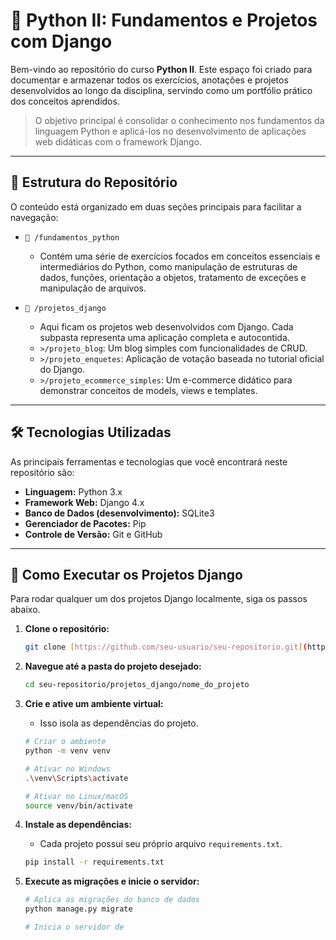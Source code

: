 # 🐍 Python II: Fundamentos e Projetos com Django

Bem-vindo ao repositório do curso **Python II**. Este espaço foi criado para documentar e armazenar todos os exercícios, anotações e projetos desenvolvidos ao longo da disciplina, servindo como um portfólio prático dos conceitos aprendidos.

> O objetivo principal é consolidar o conhecimento nos fundamentos da linguagem Python e aplicá-los no desenvolvimento de aplicações web didáticas com o framework Django.

---

## 📂 Estrutura do Repositório

O conteúdo está organizado em duas seções principais para facilitar a navegação:

* `📁 /fundamentos_python`
    * Contém uma série de exercícios focados em conceitos essenciais e intermediários do Python, como manipulação de estruturas de dados, funções, orientação a objetos, tratamento de exceções e manipulação de arquivos.

* `📁 /projetos_django`
    * Aqui ficam os projetos web desenvolvidos com Django. Cada subpasta representa uma aplicação completa e autocontida.
    * `>/projeto_blog`: Um blog simples com funcionalidades de CRUD.
    * `>/projeto_enquetes`: Aplicação de votação baseada no tutorial oficial do Django.
    * `>/projeto_ecommerce_simples`: Um e-commerce didático para demonstrar conceitos de models, views e templates.

---

## 🛠️ Tecnologias Utilizadas

As principais ferramentas e tecnologias que você encontrará neste repositório são:

* **Linguagem:** Python 3.x
* **Framework Web:** Django 4.x
* **Banco de Dados (desenvolvimento):** SQLite3
* **Gerenciador de Pacotes:** Pip
* **Controle de Versão:** Git e GitHub

---

## 🚀 Como Executar os Projetos Django

Para rodar qualquer um dos projetos Django localmente, siga os passos abaixo.

1.  **Clone o repositório:**
    ```bash
    git clone [https://github.com/seu-usuario/seu-repositorio.git](https://github.com/seu-usuario/seu-repositorio.git)
    ```

2.  **Navegue até a pasta do projeto desejado:**
    ```bash
    cd seu-repositorio/projetos_django/nome_do_projeto
    ```

3.  **Crie e ative um ambiente virtual:**
    * Isso isola as dependências do projeto.
    ```bash
    # Criar o ambiente
    python -m venv venv

    # Ativar no Windows
    .\venv\Scripts\activate

    # Ativar no Linux/macOS
    source venv/bin/activate
    ```

4.  **Instale as dependências:**
    * Cada projeto possui seu próprio arquivo `requirements.txt`.
    ```bash
    pip install -r requirements.txt
    ```

5.  **Execute as migrações e inicie o servidor:**
    ```bash
    # Aplica as migrações do banco de dados
    python manage.py migrate

    # Inicia o servidor de